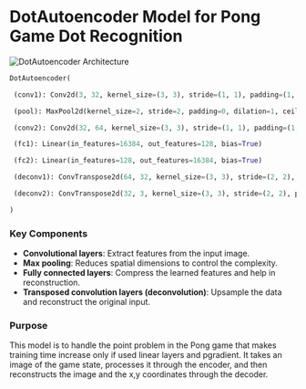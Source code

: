 # DotAutoencoder Model for Pong Game Dot Recognition
![DotAutoencoder Architecture](https://github.com/barron9/encoder_decoder_for_pong_v5/blob/master/dot_gen.png)
```python
DotAutoencoder(

 (conv1): Conv2d(3, 32, kernel_size=(3, 3), stride=(1, 1), padding=(1, 1))

 (pool): MaxPool2d(kernel_size=2, stride=2, padding=0, dilation=1, ceil_mode=False)

 (conv2): Conv2d(32, 64, kernel_size=(3, 3), stride=(1, 1), padding=(1, 1))

 (fc1): Linear(in_features=16384, out_features=128, bias=True)

 (fc2): Linear(in_features=128, out_features=16384, bias=True)

 (deconv1): ConvTranspose2d(64, 32, kernel_size=(3, 3), stride=(2, 2), padding=(1, 1), output_padding=(1, 1))

 (deconv2): ConvTranspose2d(32, 3, kernel_size=(3, 3), stride=(2, 2), padding=(1, 1), output_padding=(1, 1))

)
```
### Key Components

- **Convolutional layers**: Extract features from the input image.
- **Max pooling**: Reduces spatial dimensions to control the complexity.
- **Fully connected layers**: Compress the learned features and help in reconstruction.
- **Transposed convolution layers (deconvolution)**: Upsample the data and reconstruct the original input.

### Purpose

This model is to handle the point problem in the Pong game that makes training time increase only if used linear layers and pgradient. It takes an image of the game state, processes it through the encoder, and then reconstructs the image and the x,y coordinates through the decoder.
